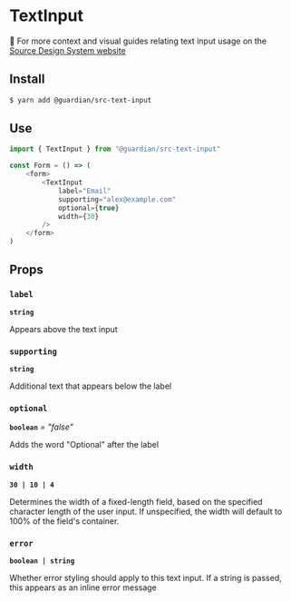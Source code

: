 # TextInput

📣 For more context and visual guides relating text input usage on the [Source Design System website](https://zeroheight.com/2a1e5182b/p/097455)

## Install

```sh
$ yarn add @guardian/src-text-input
```

## Use

```js
import { TextInput } from "@guardian/src-text-input"

const Form = () => (
    <form>
        <TextInput
            label="Email"
            supporting="alex@example.com"
            optional={true}
            width={30}
        />
    </form>
)
```

## Props

### `label`

**`string`**

Appears above the text input

### `supporting`

**`string`**

Additional text that appears below the label

### `optional`

**`boolean`** _= "false"_

Adds the word "Optional" after the label

### `width`

**`30 | 10 | 4`**

Determines the width of a fixed-length field, based on the specified character length of the user input. If unspecified,
the width will default to 100% of the field's container.

### `error`

**`boolean | string`**

Whether error styling should apply to this text input. If a string is passed, this appears as an inline error message

